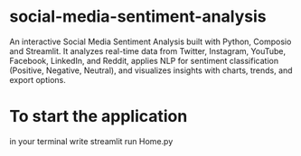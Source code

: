 # social-media-sentiment-analysis
An interactive Social Media Sentiment Analysis built with Python, Composio and Streamlit. It analyzes real-time data from Twitter, Instagram, YouTube, Facebook, LinkedIn, and Reddit, applies NLP for sentiment classification (Positive, Negative, Neutral), and visualizes insights with charts, trends, and export options.

# To start the application
in your terminal write streamlit run Home.py